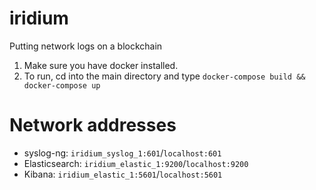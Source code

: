 # iridium
Putting network logs on a blockchain

1) Make sure you have docker installed.
2) To run, cd into the main directory and type `docker-compose build && docker-compose up`

# Network addresses
- syslog-ng: `iridium_syslog_1:601`/`localhost:601`
- Elasticsearch: `iridium_elastic_1:9200`/`localhost:9200`
- Kibana: `iridium_elastic_1:5601`/`localhost:5601`
